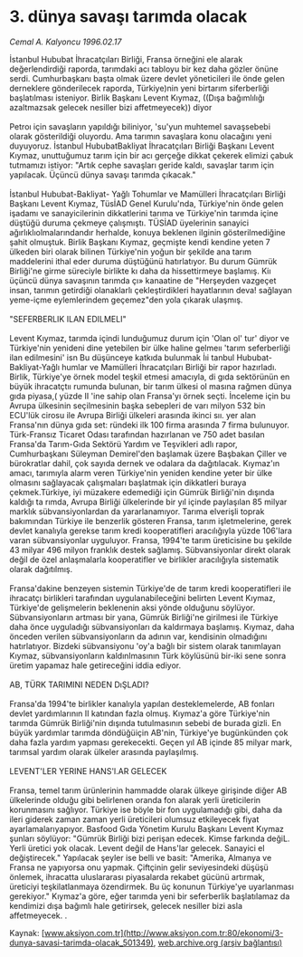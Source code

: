 # 3. dünya savaşı tarımda olacak

*Cemal A. Kalyoncu 1996.02.17*

<div class="pNewsDetailMainContent" itemprop="articleBody">
 İstanbul Hububat İhracatçıları Birliği, Fransa örneğini ele alarak değerlendirdiği raporda, tarımdaki acı tabloyu bir kez daha gözler önüne serdi. Cumhurbaşkanı başta olmak üzere devlet yöneticileri ile önde gelen derneklere gönderilecek raporda, Türkiye)nin yeni birtarım siferberliği başlatılması isteniyor. Birlik Başkanı Levent Kıymaz, ((Dışa bağımlılığı azaltmazsak gelecek nesiller bizi affetmeyecek)) diyor
 <br/>
 <br/>
 Petroı için savaşların yapıldığı biliniyor, 'su'yun muhtemel savaşsebebi olarak gösterildiği oluyordu. Ama tarımın savaşlara konu olacağını yeni duyuyoruz. İstanbul HububatBakliyat İhracatçıları Birliği Başkanı Levent Kıymaz, unuttuğumuz tarım için bir acı gerçeğe dikkat çekerek elimizi çabuk tutmamızı istiyor: "Artık cephe savaşları geride kaldı, savaşlar tarım için yapılacak. Üçüncü dünya savaşı tarımda çıkacak."
 <br/>
 <br/>
 İstanbul Hububat-Bakliyat- Yağlı Tohumlar ve Mamülleri İhracatçıları Birliği Başkanı Levent Kıymaz, TüsİAD Genel Kurulu'nda, Türkiye'nin önde gelen işadamı ve sanayicilerinin dikkatlerini tarıma ve Türkiye'nin tarımda içine düştüğü duruma çekmeye çalışmıştı. TÜSİAD üyelerinin sanayici ağırlıklıolmalarındandır herhalde, konuya beklenen ilginin gösterilmediğine şahit olmuştuk. Birlik Başkanı Kıymaz, geçmişte kendi kendine yeten 7 ülkeden biri olarak bilinen Türkiye'nin yoğun bir şekilde ana tarım maddelerini ithal eder duruma düştüğünü hatırlatıyor. Bu durum Gümrük Birliği'ne girme süreciyle birlikte kı daha da hissettirmeye başlamış. Kiı üçüncü dünya savaşının tarımda çı» kanaatine de "Herşeyden vazgeçet insan, tarımın getirdiği olanaklarlı çekleştirdikleri hayatlarının deva! sağlayan yeme-içme eylemlerindem geçemez"den yola çıkarak ulaşmış.
 <br/>
 <br/>
 "SEFERBERLIK ILAN EDILMELI"
 <br/>
 <br/>
 Levent Kıymaz, tarımda içindi lunduğumuz durum için 'Olan ol' tur' diyor ve Türkiye'nin yenideni dine yetebilen bir ülke haline gelmeıı 'tarım seferberliği ilan edilmesini' isn Bu düşünceye katkıda bulunmak İıi tanbul Hububat-Bakliyat-Yağlı humlar ve Mamülleri İhracatçıları Birliği bir rapor hazırladı. Birlik, Türkiye'ye örnek model teşkil etmesi amacıyla, di gıda sektörünün en büyük ihracatçtıı rumunda bulunan, bir tarım ülkesi ol masına rağmen dünya gıda piyasa,( yüzde II 'ine sahip olan Fransa'yı örnek seçti. İnceleme için bu Avrupa ülkesinin  seçilmesinin başka sebepleri de varı milyon 532 bin ECU'lük cirosu ile Avrupa Birliği ülkeleri arasında ikinci sıı. yer alan Fransa'nın dünya gıda set: ründeki ilk 100 firma arasında 7 firma bulunuyor. Türk-Fransız Ticaret Odası tarafından hazırlanan ve 750 adet basılan Fransa'da Tarım-Gıda Sektörü Yardım ve Teşvikleri adlı rapor, Cumhurbaşkanı Süleyman Demirel'den başlamak üzere Başbakan Çiller ve bürokratlar dahil, çok sayıda dernek ve odalara da dağıtılacak. Kıymaz'ın amacı, tarımıyla alarm veren Türkiye'nin yeniden kendine yeter bir ülke olmasını sağlayacak çalışmaları başlatmak için dikkatleri buraya çekmek.Türkiye, iyi müzakere edemediği için Gümrük Birliği'nin dışında kaldığı ta rımda, Avrupa Birliği ülkelerinde bir yıl içinde paylaşılan 85 milyar marklık sübvansiyonlardan da yararlanamıyor. Tarıma elverişli toprak bakımından Türkiye ile benzerlik gösteren Fransa, tarım işletmelerine, gerek devlet kanalıyla gerekse tarım kredi kooperatifleri aracılığıyla yüzde 106'Iara varan sübvansiyonlar uyguluyor. Fransa, 1994'te tarım üreticisine bu şekilde 43 milyar 496 milyon franklık destek sağlamış. Sübvansiyonlar direkt olarak değil de özel anlaşmalarla kooperatifler ve birlikler aracılığıyla sistematik olarak dağıtılmış.
 <br/>
 <br/>
 Fransa'dakine benzeyen sistemin Türkiye'de de tarım kredi kooperatifleri ile ihracatçı birlikleri tarafından uygulanabileceğini belirten Levent Kıymaz, Türkiye'de gelişmelerin beklenenin aksi yönde olduğunu söylüyor. Sübvansiyonların artması bir yana, Gümrük Birliği'ne girilmesi ile Türkiye daha önce uyguladığı sübvansiyonları da kaldırmaya başlamış. Kıymaz, daha önceden verilen sübvansiyonların da adının var, kendisinin olmadığını hatırlatıyor. Bizdeki sübvansiyonu 'oy'a bağlı bir sistem olarak tanımlayan Kıymaz, sübvansiyonların kaldınlmasının Türk köylüsünü bir-iki sene sonra üretim yapamaz hale getireceğini iddia ediyor.
 <br/>
 <br/>
 AB, TÜRK TARIMINI NEDEN DıŞLADI?
 <br/>
 <br/>
 Fransa'da 1994'te birlikler kanalıyla yapılan desteklemelerde, AB fonları devlet yardımlarının II katından fazla olmuş. Kıymaz'a göre Türkiye'nin tarımda Gümrük Birliği'nin dışında tutulmasının sebebi de burada gizli. En büyük yardımlar tarımda döndüğüiçin AB'nin, Türkiye'ye bugünkünden çok daha fazla yardım yapması gerekecekti. Geçen yıl AB içinde 85 milyar mark, tarımsal yardım olarak ülkeler arasında paylaşılmış.
 <br/>
 <br/>
 LEVENT'LER YERINE HANS'l.AR GELECEK
 <br/>
 <br/>
 Fransa, temel tarım ürünlerinin hammadde olarak ülkeye girişinde diğer AB ülkelerinde olduğu gibi belirlenen oranda fon alarak yerli üreticilerin korunmasını sağlıyor. Türkiye ise böyle bir fon uygulamadığı gibi, daha da ileri giderek zaman zaman yerli üreticileri olumsuz etkileyecek fiyat ayarlamalarıyapıyor. Basfood Gıda Yönetim Kurulu Başkanı Levent Kıymaz şunları söylüyor: "Gümrük Birliği bizi perişan edecek. Kimse farkında değiL. Yerli üretici yok olacak. Levent değil de Hans'lar gelecek. Sanayici el değiştirecek." Yapılacak şeyler ise belli ve basit: "Amerika, Almanya ve Fransa ne yapıyorsa onu yapmak. Çiftçinin gelir seviyesindeki düşüşü önlemek, ihracatta uluslararası piyasalarda rekabet gücünü artırmak, üreticiyi teşkilatlanmaya özendirmek. Bu üç konunun Türkiye'ye uyarlanması gerekiyor." Kıymaz'a göre, eğer tarımda yeni bir seferberlik başlatılamaz da kendimizi dışa bağımlı hale getirirsek, gelecek nesiller bizi asla affetmeyecek. .
 <br/>
</div>


Kaynak: [www.aksiyon.com.tr](http://www.aksiyon.com.tr:80/ekonomi/3-dunya-savasi-tarimda-olacak_501349), [web.archive.org (arşiv bağlantısı)](http://web.archive.org/web/20150205070622/http://www.aksiyon.com.tr:80/ekonomi/3-dunya-savasi-tarimda-olacak_501349)

